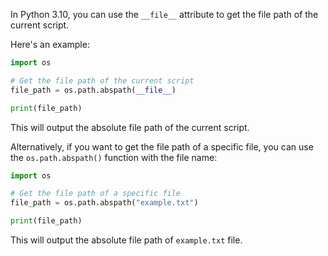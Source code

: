 In Python 3.10, you can use the `__file__` attribute to get the file path of the current script. 

Here's an example:

```python
import os

# Get the file path of the current script
file_path = os.path.abspath(__file__)

print(file_path)
```

This will output the absolute file path of the current script.

Alternatively, if you want to get the file path of a specific file, you can use the `os.path.abspath()` function with the file name:

```python
import os

# Get the file path of a specific file
file_path = os.path.abspath("example.txt")

print(file_path)
```

This will output the absolute file path of `example.txt` file.